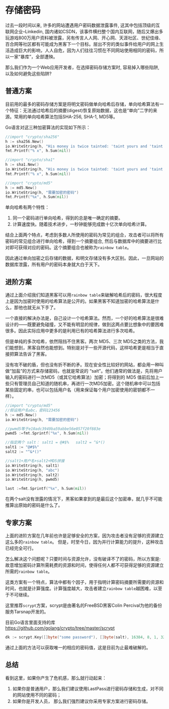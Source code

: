 # 存储密码
过去一段时间以来, 许多的网站遭遇用户密码数据泄露事件, 这其中包括顶级的互联网企业–Linkedin, 国内诸如CSDN，该事件横扫整个国内互联网，随后又爆出多玩游戏800万用户资料被泄露，另有传言人人网、开心网、天涯社区、世纪佳缘、百合网等社区都有可能成为黑客下一个目标。层出不穷的类似事件给用户的网上生活造成巨大的影响，人人自危，因为人们往往习惯在不同网站使用相同的密码，所以一家“暴库”，全部遭殃。

那么我们作为一个Web应用开发者，在选择密码存储方案时, 容易掉入哪些陷阱, 以及如何避免这些陷阱?

## 普通方案
目前用的最多的密码存储方案是将明文密码做单向哈希后存储，单向哈希算法有一个特征：无法通过哈希后的摘要(digest)恢复原始数据，这也是“单向”二字的来源。常用的单向哈希算法包括SHA-256, SHA-1, MD5等。

Go语言对这三种加密算法的实现如下所示：
```go
//import "crypto/sha256"
h := sha256.New()
io.WriteString(h, "His money is twice tainted: 'taint yours and 'taint mine.")
fmt.Printf("% x", h.Sum(nil))

//import "crypto/sha1"
h := sha1.New()
io.WriteString(h, "His money is twice tainted: 'taint yours and 'taint mine.")
fmt.Printf("% x", h.Sum(nil))

//import "crypto/md5"
h := md5.New()
io.WriteString(h, "需要加密的密码")
fmt.Printf("%x", h.Sum(nil))
```

单向哈希有两个特性：
1. 同一个密码进行单向哈希，得到的总是唯一确定的摘要。
2. 计算速度快。随着技术进步，一秒钟能够完成数十亿次单向哈希计算。

结合上面两个特点，考虑到多数人所使用的密码为常见的组合，攻击者可以将所有密码的常见组合进行单向哈希，得到一个摘要组合, 然后与数据库中的摘要进行比对即可获得对应的密码。这个摘要组合也被称为`rainbow table`。

因此通过单向加密之后存储的数据，和明文存储没有多大区别。因此，一旦网站的数据库泄露，所有用户的密码本身就大白于天下。

## 进阶方案
通过上面介绍我们知道黑客可以用`rainbow table`来破解哈希后的密码，很大程度上是因为加密时使用的哈希算法是公开的。如果黑客不知道加密的哈希算法是什么，那他也就无从下手了。

一个直接的解决办法是，自己设计一个哈希算法。然而，一个好的哈希算法是很难设计的——既要避免碰撞，又不能有明显的规律，做到这两点要比想象中的要困难很多。因此实际应用中更多的是利用已有的哈希算法进行多次哈希。

但是单纯的多次哈希，依然阻挡不住黑客。两次 MD5、三次 MD5之类的方法，我们能想到，黑客自然也能想到。特别是对于一些开源代码，这样哈希更是相当于直接把算法告诉了黑客。

没有攻不破的盾，但也没有折不断的矛。现在安全性比较好的网站，都会用一种叫做“加盐”的方式来存储密码，也就是常说的 “salt”。他们通常的做法是，先将用户输入的密码进行一次MD5（或其它哈希算法）加密；将得到的 MD5 值前后加上一些只有管理员自己知道的随机串，再进行一次MD5加密。这个随机串中可以包括某些固定的串，也可以包括用户名（用来保证每个用户加密使用的密钥都不一样）。

```go
//import "crypto/md5"
//假设用户名abc，密码123456
h := md5.New()
io.WriteString(h, "需要加密的密码")

//pwmd5等于e10adc3949ba59abbe56e057f20f883e
pwmd5 :=fmt.Sprintf("%x", h.Sum(nil))

//指定两个 salt： salt1 = @#$%   salt2 = ^&*()
salt1 := "@#$%"
salt2 := "^&*()"

//salt1+用户名+salt2+MD5拼接
io.WriteString(h, salt1)
io.WriteString(h, "abc")
io.WriteString(h, salt2)
io.WriteString(h, pwmd5)

last :=fmt.Sprintf("%x", h.Sum(nil))
```
在两个salt没有泄露的情况下，黑客如果拿到的是最后这个加密串，就几乎不可能推算出原始的密码是什么了。

## 专家方案
上面的进阶方案在几年前也许是足够安全的方案，因为攻击者没有足够的资源建立这么多的`rainbow table`。 但是，时至今日，因为并行计算能力的提升，这种攻击已经完全可行。

怎么解决这个问题呢？只要时间与资源允许，没有破译不了的密码，所以方案是:故意增加密码计算所需耗费的资源和时间，使得任何人都不可获得足够的资源建立所需的`rainbow table`。

这类方案有一个特点，算法中都有个因子，用于指明计算密码摘要所需要的资源和时间，也就是计算强度。计算强度越大，攻击者建立`rainbow table`越困难，以至于不可继续。

这里推荐`scrypt`方案，scrypt是由著名的FreeBSD黑客Colin Percival为他的备份服务Tarsnap开发的。

目前Go语言里面支持的库 https://github.com/golang/crypto/tree/master/scrypt

```go
dk := scrypt.Key([]byte("some password"), []byte(salt), 16384, 8, 1, 32)
```
通过上面的方法可以获取唯一的相应的密码值，这是目前为止最难破解的。

## 总结
看到这里，如果你产生了危机感，那么就行动起来：
1. 如果你是普通用户，那么我们建议使用LastPass进行密码存储和生成，对不同的网站使用不同的密码；
2. 如果你是开发人员， 那么我们强烈建议你采用专家方案进行密码存储。